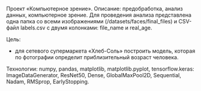 Проект «Компьютерное зрение». Описание: предобработка, анализ данных, компьютерное зрение. Для проведения анализа представлена одна папка со всеми изображениями (/datasets/faces/final_files) и CSV-файл labels.csv с двумя колонками: file_name и real_age. 

Цель:

- для сетевого супермаркета «Хлеб-Соль» построить модель, которая по фотографии определит приблизительный возраст человека.

Технологии: numpy, pandas, matplotlib, matplotlib.pyplot, tensorflow.keras: ImageDataGenerator, ResNet50, Dense, GlobalMaxPool2D, Sequential, Nadam, RMSprop, EarlyStopping.
